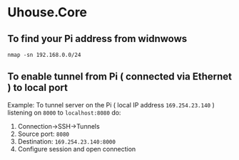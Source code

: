 # Uhouse.Core

## To find your Pi address from widnwows

```
nmap -sn 192.168.0.0/24
```

## To enable tunnel from Pi ( connected via Ethernet ) to local port

Example:
 To tunnel server on the Pi ( local IP address `169.254.23.140` ) listening on `8000`
 to `localhost:8080` do:


1. Connection->SSH->Tunnels
2. Source port: `8080`
3. Destination: `169.254.23.140:8000`
4. Configure session and open connection
